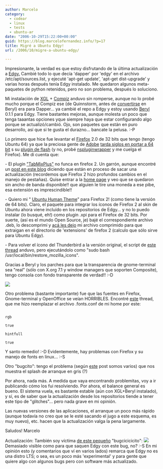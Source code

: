 ```yaml
---
author: Marcelo
category:
  - codear
  - linux
  - tests
  - ubuntu-ar
date: "2006-10-29T15:22:00+00:00"
guid: https://blog.marcelofernandez.info/?p=17
title: Migré a Ubuntu Edgy!
url: /2006/10/migre-a-ubuntu-edgy/

---
```

Impresionante, la verdad es que estoy disfrutando de la última actualización a [Edgy.](http://www.ubuntu.com/) Cambié todo lo que decía 'dapper' por 'edgy' en el archivo /etc/apt/sources.list, y ejecuté 'apt-get update', 'apt-get dist-upgrade' y varias horas después tenía Edgy instalado. Me quedaron algunos meta-paquetes de python retenidos, pero no son problema, después lo soluciono.

Mi instalación de [XGL](http://en.wikipedia.org/wiki/Xgl) + [Compiz](http://en.wikipedia.org/wiki/Compiz) anduvo sin romperse, aunque no lo probé mucho porque el Compiz ese (de Quinnstorm, antes de [convertirse](http://www.osnews.com/story.php/15888/Compiz-Forked-Beryl) en Beryl) era para Dapper... ya cambié el repo a Edgy y estoy usando [Beryl](http://www.beryl-project.org/) 0.1.1 para Edgy. Tiene bastantes mejoras, aunque molesta un poco que tenga taaantas opciones yque siempre haya que estar configurando algo porque se actualizó/cambió. Ojo, son paquetes que están en puro desarrollo, así que si te gusta el durazno... bancate la pelusa. :-P

Lo primero que hice fue levantar el [Firefox](http://www.mozilla.com/firefox) 2.0 de 32 bits que tengo (tengo Ubuntu 64) ya que la preciosa gente de [Adobe](http://www.adobe.com/) [tarda siglos en portar a 64 bit](http://blogs.adobe.com/penguin.swf/2006/10/whats_so_difficult_64bit_editi.html) s su [plugin de flash](http://www.adobe.com/go/fp9_update_b1_installer_linuxplugin) (y no, probé [nspluginwrapper](http://www.gibix.net/projects/nspluginwrapper/) y me cuelga el Firefox). Me di cuenta que:

\- El plugin ["TabMixPlus"](https://addons.mozilla.org/firefox/1122/) no funca en firefox 2. Un garrón, aunque encontré un [post en este blog](http://www.luisbeltran.com/archivos/2006/09/firefox-2-beta-2-bien/) diciendo que están en proceso de sacar una actualización (recordemos que Firefox 2 hizo profundos cambios en el manejo de pestañas). Quise entrar a la [home page](http://tmp.garyr.net/) y veo que se quedaron sin ancho de banda disponible!! que alguien le tire una moneda a ese pibe, esa extensión es imprescindible!!

\- Quiero mi " [Ubuntu Human Theme](https://addons.mozilla.org/firefox/3008/)" para Firefox 2! (como tiene la versión de 64 bits). Claro, el paquete para integrar los íconos de Firefox 2 al skin de Ubuntu ahora viene incluído en los repositorios de Edgy... y no lo puedo instalar (lo busqué, eh!) como plugin .xpi para el Firefox de 32 bits. Por suerte, (así es el mundo Open Source, je) bajé el correspondiente archivo .deb, lo descomprimí y [acá les dejo](http://www.sharebigfile.com/file/14763/human-theme-ffox2-tar.bz2.html) mi archivo comprimido para que extraigan en el directorio de 'extensions' de firefox 2 (calculo que sólo sirve para Ubuntu Edgy).

\- Para volver el ícono del Thunderbird a la versión original, el script de [este thread](http://ubuntuforums.org/showthread.php?t=199193) anduvo, pero ejecutándolo como "sudo bash /usr/local/bin/restore\_mozilla\_icons".

Gracias a Beryl y los parches para que la transparencia de gnome-terminal sea "real" (sólo con X.org 7.1 y window managers que soporten Composite), tengo consola con fondo transparente de verdad!! :-D

[![](http://photos1.blogger.com/blogger2/448/981953459584652/320/Pantallazo.0.png)](http://photos1.blogger.com/blogger2/448/981953459584652/1600/Pantallazo.0.png)

Otro problema (bastante importante) fue que las fuentes en Firefox, Gnome-terminal y OpenOffice se veían HORRIBLES. Encontré [este](https://launchpad.net/distros/ubuntu/+source/fontconfig/+bug/63403) thread, que me hizo reemplazar el archivo .fonts.conf de mi home por este:

```

rgb

true

hintfull

true

```

Y santo remedio! :-D
Evidentemente, hay problemas con Firefox y su manejo de fonts en linux... :-S

Otro "bugcito": tengo el problema (según [este](http://ubuntuforums.org/showthread.php?t=286334&highlight=usplash+grey) post somos varios) que nos muestra el splash de arranque en gris (?)

Por ahora, nada más. A medida que vaya encontrando problemitas, voy a ir publicando cómo los fui resolviendo. Por ahora, el balance general es bueno. El sistema vuela, es bastante estable (aún con XGL+Beryl instalado), y sí, es de saber que la actualización desde los repositorios tiende a tener este tipo de "glitches"... pero nada grave en mi opinión.

Las nuevas versiones de las aplicaciones, el arranque un poco más rápido (aunque todavía no creo que se le esté sacando el jugo a este esquema, es muy nuevo), etc. hacen que la actualización valga la pena largamente.

Saludos!
Marcelo

Actualización: También soy víctima [de este pequeño](https://launchpad.net/distros/ubuntu/+source/ubuntulooks/+bug/29508) "bugcicicicito":
[![](http://photos1.blogger.com/blogger2/448/981953459584652/320/Pantallazo-Moviendo%20archivos.png)](http://photos1.blogger.com/blogger2/448/981953459584652/1600/Pantallazo-Moviendo%20archivos.png)
Demasiado visible como para que saquen Edgy con este bug, no? :-S
En mi opinión esto (y comentarios que ví en varios lados) remarca que Edgy no es una distro LTS; o sea, es un poco más 'experimental' y para gente que quiere algo con algunos bugs pero con software más actualizado.
